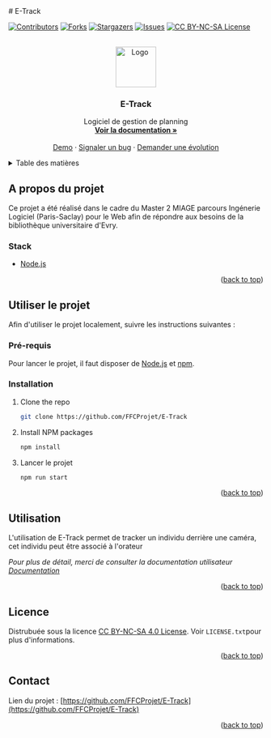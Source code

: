 <div id="top"># E-Track</div>

<!-- PROJECT SHIELDS -->
[![Contributors][contributors-shield]][contributors-url]
[![Forks][forks-shield]][forks-url]
[![Stargazers][stars-shield]][stars-url]
[![Issues][issues-shield]][issues-url]
[![CC BY-NC-SA License][license-shield]][license-url]

<!-- PROJECT LOGO -->
<br />
<div align="center">
  <a href="https://github.com/FFCProjet/E-Track">
    <img src="public/images/FullLogo.png" alt="Logo" width="80" height="80">
  </a>

<h3 align="center">E-Track</h3>

  <p align="center">
    Logiciel de gestion de planning
    <br />
    <a href="https://github.com/FFCProjet/E-Track"><strong>Voir la documentation »</strong></a>
    <br />
    <br />
    <a href="https://github.com/FFCProjet/E-Track">Demo</a>
    ·
    <a href="https://github.com/FFCProjet/E-Track/issues">Signaler un bug</a>
    ·
    <a href="https://github.com/FFCProjet/E-Track/issues">Demander une évolution</a>
  </p>
</div>



<!-- TABLE OF CONTENTS -->
<details>
  <summary>Table des matières</summary>
  <ol>
    <li>
      <a href="#about-the-project">A propos du projet</a>
      <ul>
        <li><a href="#built-with">Stack</a></li>
      </ul>
    </li>
    <li>
      <a href="#getting-started">Utiliser le projet</a>
      <ul>
        <li><a href="#prerequisites">Pré-requis</a></li>
        <li><a href="#installation">Installation</a></li>
      </ul>
    </li>
    <li><a href="#usage">Utilisation</a></li>
    <li><a href="#license">License</a></li>
    <li><a href="#contact">Contact</a></li>
  </ol>
</details>



<!-- ABOUT THE PROJECT -->
## A propos du projet

Ce projet a été réalisé dans le cadre du Master 2 MIAGE parcours Ingénerie Logiciel (Paris-Saclay) pour le Web afin de répondre aux besoins de la bibliothèque universitaire d'Evry.

### Stack

* [Node.js](https://nodejs.org/en/)

<p align="right">(<a href="#top">back to top</a>)</p>



<!-- GETTING STARTED -->
## Utiliser le projet

Afin d'utiliser le projet localement, suivre les instructions suivantes :

### Pré-requis

Pour lancer le projet, il faut disposer de [Node.js](https://nodejs.dev/) et [npm](https://www.npmjs.com/).

### Installation

1. Clone the repo
   ```sh
   git clone https://github.com/FFCProjet/E-Track
   ```
2. Install NPM packages
   ```sh
   npm install
   ```
3. Lancer le projet
   ```js
   npm run start
   ```

<p align="right">(<a href="#top">back to top</a>)</p>



<!-- USAGE EXAMPLES -->
## Utilisation

L'utilisation de E-Track permet de tracker un individu derrière une caméra, cet individu peut être associé à l'orateur

_Pour plus de détail, merci de consulter la documentation utilisateur [Documentation](https://example.com)_

<p align="right">(<a href="#top">back to top</a>)</p>

<!-- LICENSE -->
## Licence

Distrubuée sous la licence [CC BY-NC-SA 4.0 License](http://creativecommons.org/licenses/by/4.0/). Voir `LICENSE.txt`pour plus d'informations.

<p align="right">(<a href="#top">back to top</a>)</p>



<!-- CONTACT -->
## Contact

Lien du projet : [https://github.com/FFCProjet/E-Track](https://github.com/FFCProjet/E-Track)

<p align="right">(<a href="#top">back to top</a>)</p>

[contributors-shield]: https://img.shields.io/github/contributors/b4cktr4ck5r3/prdll4_bu.svg?style=for-the-badge
[contributors-url]: https://github.com/b4cktr4ck5r3/prdll4_bu/graphs/contributors
[forks-shield]: https://img.shields.io/github/forks/b4cktr4ck5r3/prdll4_bu.svg?style=for-the-badge
[forks-url]: https://github.com/b4cktr4ck5r3/prdll4_bu/network/members
[stars-shield]: https://img.shields.io/github/stars/b4cktr4ck5r3/prdll4_bu.svg?style=for-the-badge
[stars-url]: https://github.com/b4cktr4ck5r3/prdll4_bu/stargazers
[issues-shield]: https://img.shields.io/github/issues/b4cktr4ck5r3/prdll4_bu.svg?style=for-the-badge
[issues-url]: https://github.com/b4cktr4ck5r3/prdll4_bu/issues
[license-shield]: https://img.shields.io/badge/License-CC%20BY%204.0-lightgrey.svg?style=for-the-badge
[license-url]: https://github.com/b4cktr4ck5r3/prdll4_bu/blob/master/LICENSE.txt
